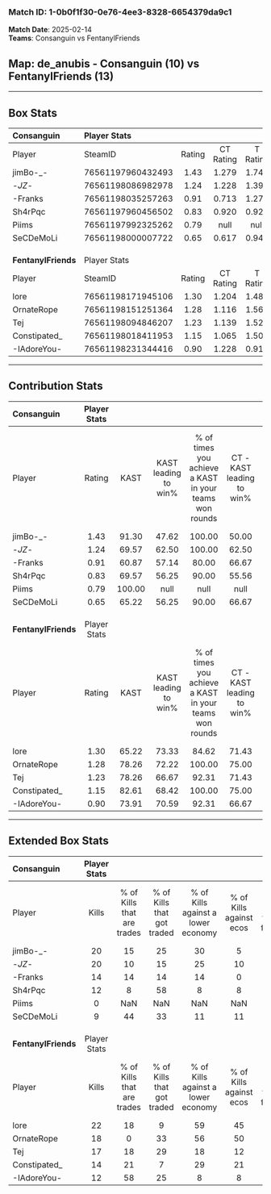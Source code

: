 ### Match ID: 1-0b0f1f30-0e76-4ee3-8328-6654379da9c1  
**Match Date**: 2025-02-14  
**Teams**: Consanguin vs FentanylFriends  

## **Map**: de_anubis - Consanguin (10) vs FentanylFriends (13)  
---  

## Box Stats  

| **Consanguin**      | Player Stats      |        |           |          |        |      |       |         |        |      |     |
| :- | :- | :-: | :-: | :-: | :-: | :-: | :-: | :-: | :-: | :-: | :-: |
| Player              | SteamID           | Rating | CT Rating | T Rating |  KAST  | ADR  | Kills | Assists | Deaths | K/D  | HS% |
| jimBo-_-            | 76561197960432493 |  1.43  |   1.279   |  1.741   | 91.30  | 80.7 |  20   |    4    |   14   | 1.43 | 45  |
| -_JZ_-              | 76561198086982978 |  1.24  |   1.228   |  1.391   | 69.57  | 77.8 |  20   |    3    |   15   | 1.33 | 55  |
| -Franks             | 76561198035257263 |  0.91  |   0.713   |  1.279   | 60.87  | 78.3 |  14   |    6    |   17   | 0.82 | 42  |
| Sh4rPqc             | 76561197960456502 |  0.83  |   0.920   |  0.922   | 69.57  | 70.5 |  12   |   10    |   20   | 0.60 | 16  |
| Piims               | 76561197992325262 |  0.79  |   null    |   null   | 100.00 | 0.0  |   0   |    0    |   0    | 0.00 |  0  |
| SeCDeMoLi           | 76561198000007722 |  0.65  |   0.617   |  0.940   | 65.22  | 50.5 |   9   |    6    |   18   | 0.50 | 44  |
|                     |                   |        |           |          |        |      |       |         |        |      |     |
|                     |                   |        |           |          |        |      |       |         |        |      |     |
|                     |                   |        |           |          |        |      |       |         |        |      |     |
| **FentanylFriends** | Player Stats      |        |           |          |        |      |       |         |        |      |     |
| Player              | SteamID           | Rating | CT Rating | T Rating |  KAST  | ADR  | Kills | Assists | Deaths | K/D  | HS% |
| lore                | 76561198171945106 |  1.30  |   1.204   |  1.486   | 65.22  | 80.0 |  22   |    2    |   14   | 1.57 | 59  |
| OrnateRope          | 76561198151251364 |  1.28  |   1.116   |  1.569   | 78.26  | 90.5 |  18   |    6    |   15   | 1.20 | 66  |
| Tej                 | 76561198094846207 |  1.23  |   1.139   |  1.528   | 78.26  | 94.0 |  17   |   11    |   17   | 1.00 | 47  |
| Constipated_        | 76561198018411953 |  1.15  |   1.065   |  1.504   | 82.61  | 84.5 |  14   |   14    |   16   | 0.88 | 28  |
| -IAdoreYou-         | 76561198231344416 |  0.90  |   1.228   |  0.918   | 73.91  | 47.8 |  12   |    4    |   14   | 0.86 | 41  |
---  

## Contribution Stats  

| **Consanguin**      | Player Stats |        |                      |                                                        |                           |                                                             |                          |                                                            |
| :- | :-: | :-: | :-: | :-: | :-: | :-: | :-: | :-: |
| Player              |    Rating    |  KAST  | KAST leading to win% | % of times you achieve a KAST in your teams won rounds | CT - KAST leading to win% | CT - % of times you achieve a KAST in your teams won rounds | T - KAST leading to win% | T - % of times you achieve a KAST in your teams won rounds |
| jimBo-_-            |     1.43     | 91.30  |        47.62         |                         100.00                         |           50.00           |                           100.00                            |          45.45           |                           100.00                           |
| -_JZ_-              |     1.24     | 69.57  |        62.50         |                         100.00                         |           62.50           |                           100.00                            |          62.50           |                           100.00                           |
| -Franks             |     0.91     | 60.87  |        57.14         |                         80.00                          |           66.67           |                            80.00                            |          50.00           |                           80.00                            |
| Sh4rPqc             |     0.83     | 69.57  |        56.25         |                         90.00                          |           55.56           |                           100.00                            |          57.14           |                           80.00                            |
| Piims               |     0.79     | 100.00 |         null         |                          null                          |           null            |                            null                             |           null           |                            null                            |
| SeCDeMoLi           |     0.65     | 65.22  |        56.25         |                         90.00                          |           66.67           |                            80.00                            |          50.00           |                           100.00                           |
|                     |              |        |                      |                                                        |                           |                                                             |                          |                                                            |
|                     |              |        |                      |                                                        |                           |                                                             |                          |                                                            |
|                     |              |        |                      |                                                        |                           |                                                             |                          |                                                            |
| **FentanylFriends** | Player Stats |        |                      |                                                        |                           |                                                             |                          |                                                            |
| Player              |    Rating    |  KAST  | KAST leading to win% | % of times you achieve a KAST in your teams won rounds | CT - KAST leading to win% | CT - % of times you achieve a KAST in your teams won rounds | T - KAST leading to win% | T - % of times you achieve a KAST in your teams won rounds |
| lore                |     1.30     | 65.22  |        73.33         |                         84.62                          |           71.43           |                            83.33                            |          75.00           |                           85.71                            |
| OrnateRope          |     1.28     | 78.26  |        72.22         |                         100.00                         |           75.00           |                           100.00                            |          70.00           |                           100.00                           |
| Tej                 |     1.23     | 78.26  |        66.67         |                         92.31                          |           71.43           |                            83.33                            |          63.64           |                           100.00                           |
| Constipated_        |     1.15     | 82.61  |        68.42         |                         100.00                         |           75.00           |                           100.00                            |          63.64           |                           100.00                           |
| -IAdoreYou-         |     0.90     | 73.91  |        70.59         |                         92.31                          |           66.67           |                           100.00                            |          75.00           |                           85.71                            |
---  

## Extended Box Stats  

| **Consanguin**      | Player Stats |                            |                            |                                    |                         |                              |                                 |        |                             |                                     |                          |                               |                            |
| :- | :-: | :-: | :-: | :-: | :-: | :-: | :-: | :-: | :-: | :-: | :-: | :-: | :-: |
| Player              |    Kills     | % of Kills that are trades | % of Kills that got traded | % of Kills against a lower economy | % of Kills against ecos | % of Kills that are flawless | % of Kills that are close duels | Deaths | % of Deaths that get traded | % of Deaths against a lower economy | % of Deaths against ecos | % of Deaths that are flawless | % of Deaths that are close |
| jimBo-_-            |      20      |             15             |             25             |                 30                 |            5            |              60              |                0                |   14   |             21              |                 21                  |            7             |              71               |             0              |
| -_JZ_-              |      20      |             10             |             15             |                 25                 |           10            |              50              |               20                |   15   |             20              |                 20                  |            7             |              93               |             0              |
| -Franks             |      14      |             14             |             14             |                 14                 |            0            |              71              |                7                |   17   |             18              |                 18                  |            6             |              47               |             12             |
| Sh4rPqc             |      12      |             8              |             58             |                 8                  |            8            |              42              |               17                |   20   |             20              |                 10                  |            0             |              65               |             5              |
| Piims               |      0       |            NaN             |            NaN             |                NaN                 |           NaN           |             NaN              |               NaN               |   0    |             NaN             |                 NaN                 |           NaN            |              NaN              |            NaN             |
| SeCDeMoLi           |      9       |             44             |             33             |                 11                 |           11            |              67              |                0                |   18   |             22              |                 11                  |            0             |              56               |             6              |
|                     |              |                            |                            |                                    |                         |                              |                                 |        |                             |                                     |                          |                               |                            |
|                     |              |                            |                            |                                    |                         |                              |                                 |        |                             |                                     |                          |                               |                            |
|                     |              |                            |                            |                                    |                         |                              |                                 |        |                             |                                     |                          |                               |                            |
| **FentanylFriends** | Player Stats |                            |                            |                                    |                         |                              |                                 |        |                             |                                     |                          |                               |                            |
| Player              |    Kills     | % of Kills that are trades | % of Kills that got traded | % of Kills against a lower economy | % of Kills against ecos | % of Kills that are flawless | % of Kills that are close duels | Deaths | % of Deaths that get traded | % of Deaths against a lower economy | % of Deaths against ecos | % of Deaths that are flawless | % of Deaths that are close |
| lore                |      22      |             18             |             9              |                 59                 |           45            |              77              |                0                |   14   |             14              |                 21                  |            0             |              64               |             7              |
| OrnateRope          |      18      |             0              |             33             |                 56                 |           50            |              72              |               11                |   15   |             20              |                 33                  |            13            |              60               |             13             |
| Tej                 |      17      |             18             |             29             |                 18                 |           12            |              47              |                6                |   17   |             29              |                 24                  |            6             |              47               |             6              |
| Constipated_        |      14      |             21             |             7              |                 29                 |           21            |              71              |                7                |   16   |             38              |                 25                  |            6             |              50               |             13             |
| -IAdoreYou-         |      12      |             58             |             25             |                 8                  |            8            |              67              |                0                |   14   |             29              |                 36                  |            14            |              71               |             7              |
